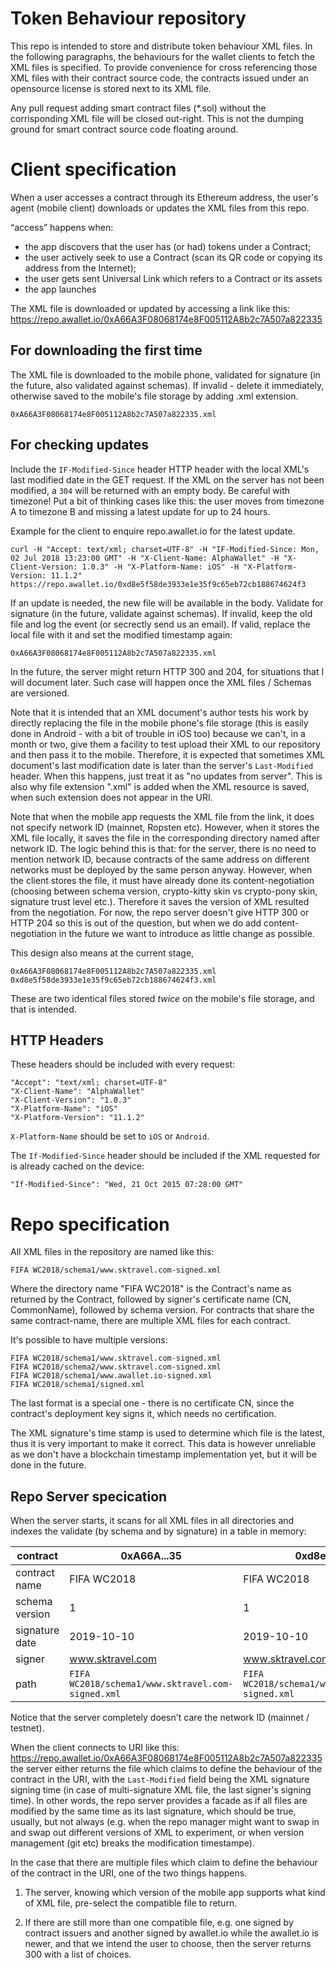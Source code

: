 # Token Behaviour repository

This repo is intended to store and distribute token behaviour XML files. In the following paragraphs, the behaviours for the wallet clients to fetch the XML files is specified. To provide convenience for cross referencing those XML files with their contract source code, the contracts issued under an opensource license is stored next to its XML file.

Any pull request adding smart contract files (*.sol) without the corrisponding XML file will be closed out-right. This is not the dumping ground for smart contract source code floating around.

# Client specification #

When a user accesses a contract through its Ethereum address, the user's agent (mobile client) downloads or updates the XML files from this repo.

“access” happens when:
- the app discovers that the user has (or had) tokens under a Contract;
- the user actively seek to use a Contract (scan its QR code or copying its address from the Internet);
- the user gets sent Universal Link which refers to a Contract or its assets
- the app launches

The XML file is downloaded or updated by accessing a link like this:
https://repo.awallet.io/0xA66A3F08068174e8F005112A8b2c7A507a822335

## For downloading the first time ##

The XML file is downloaded to the mobile phone, validated for signature (in the future, also validated against schemas). If invalid - delete it immediately, otherwise saved to the mobile's file storage by adding .xml extension.

    0xA66A3F08068174e8F005112A8b2c7A507a822335.xml

## For checking updates ##

Include the `IF-Modified-Since` header HTTP header with the local XML's last modified date in the GET request. If the XML on the server has not been modified, a `304` will be returned with an empty body. Be careful with timezone! Put a bit of thinking cases like this: the user moves from timezone A to timezone B and missing a latest update for up to 24 hours.

Example for the client to enquire repo.awallet.io for the latest update.

    curl -H "Accept: text/xml; charset=UTF-8" -H "IF-Modified-Since: Mon, 02 Jul 2018 13:23:00 GMT" -H "X-Client-Name: AlphaWallet" -H "X-Client-Version: 1.0.3" -H "X-Platform-Name: iOS" -H "X-Platform-Version: 11.1.2" https://repo.awallet.io/0xd8e5f58de3933e1e35f9c65eb72cb188674624f3

If an update is needed, the new file will be available in the body. Validate for signature (in the future, validate against schemas). If invalid, keep the old file and log the event (or secrectly send us an email). If valid, replace the local file with it and set the modified timestamp again:

    0xA66A3F08068174e8F005112A8b2c7A507a822335.xml

In the future, the server might return HTTP 300 and 204, for situations that I will document later. Such case will happen once the XML files / Schemas are versioned.

Note that it is intended that an XML document's author tests his work by directly replacing the file in the mobile phone's file storage (this is easily done in Android - with a bit of trouble in iOS too) because we can't, in a month or two, give them a facility to test upload their XML to our repository and then pass it to the mobile. Therefore, it is expected that sometimes XML document's last modification date is later than the server's `Last-Modified` header. When this happens, just treat it as "no updates from server". This is also why file extension ".xml" is added when the XML resource is saved, when such extension does not appear in the URI.

Note that when the mobile app requests the XML file from the link, it does not specify network ID (mainnet, Ropsten etc). However, when it stores the XML file locally, it saves the file in the corresponding directory named after network ID. The logic behind this is that: for the server, there is no need to mention network ID, because contracts of the same address on different networks must be deployed by the same person anyway. However, when the client stores the file, it must have already done its content-negotiation (choosing between schema version, crypto-kitty skin vs crypto-pony skin, signature trust level etc.). Therefore it saves the version of XML resulted from the negotiation. For now, the repo server doesn't give HTTP 300 or HTTP 204 so this is out of the question, but when we do add content-negotiation in the future we want to introduce as little change as possible.

This design also means at the current stage, 

    0xA66A3F08068174e8F005112A8b2c7A507a822335.xml
    0xd8e5f58de3933e1e35f9c65eb72cb188674624f3.xml

These are two identical files stored *twice* on the mobile's file storage, and that is intended.

## HTTP Headers ##

These headers should be included with every request:

    "Accept": "text/xml; charset=UTF-8"
    "X-Client-Name": "AlphaWallet"
    "X-Client-Version": "1.0.3"
    "X-Platform-Name": "iOS"
    "X-Platform-Version": "11.1.2"

`X-Platform-Name` should be set to `iOS` or `Android`.

The `If-Modified-Since` header should be included if the XML requested for is already cached on the device:

    "If-Modified-Since": "Wed, 21 Oct 2015 07:28:00 GMT"

# Repo specification #

All XML files in the repository are named like this:

    FIFA WC2018/schema1/www.sktravel.com-signed.xml

Where the directory name "FIFA WC2018" is the Contract's name as returned by the Contract, followed by signer's certificate name (CN, CommonName), followed by schema version. For contracts that share the same contract-name, there are multiple XML files for each contract.

It's possible to have multiple versions:

    FIFA WC2018/schema1/www.sktravel.com-signed.xml
    FIFA WC2018/schema2/www.sktravel.com-signed.xml
    FIFA WC2018/schema1/www.awallet.io-signed.xml
    FIFA WC2018/schema1/signed.xml

The last format is a special one - there is no certificate CN, since the contract's deployment key signs it, which needs no certification.

The XML signature's time stamp is used to determine which file is the latest, thus it is very important to make it correct. This data is however unreliable as we don't have a blockchain timestamp implementation yet, but it will be done in the future.

## Repo Server specication ##

When the server starts, it scans for all XML files in all directories and indexes the validate (by schema and by signature) in a table in memory:

| contract | 0xA66A...35 | 0xd8e5f...f3 |
| -------- | ------------------------------------------ | ------------------------------------------ |
| contract name | FIFA WC2018 | FIFA WC2018 |
| schema version | 1 | 1 |
| signature date | 2019-10-10 | 2019-10-10
| signer | www.sktravel.com | www.sktravel.com |
| path | `FIFA WC2018/schema1/www.sktravel.com-signed.xml` | `FIFA WC2018/schema1/www.sktravel.com-signed.xml` |

Notice that the server completely doesn't care the network ID (mainnet / testnet).

When the client connects to URI like this:
https://repo.awallet.io/0xA66A3F08068174e8F005112A8b2c7A507a822335
the server either returns the file which claims to define the behaviour of the contract in the URI, with the `Last-Modified` field being the XML signature signing time (in case of multi-signature XML file, the last signer's signing time). In other words, the repo server provides a facade as if all files are modified by the same time as its last signature, which should be true, usually, but not always (e.g. when the repo manager might want to swap in and swap out different versions of XML to experiment, or when version management (git etc) breaks the modification timestampe).

In the case that there are multiple files which claim to define the behaviour of the contract in the URI, one of the two things happens.

1. The server, knowing which version of the mobile app supports what kind of XML file, pre-select the compatible file to return.

2. If there are still more than one compatible file, e.g. one signed by contract issuers and another signed by awallet.io while the awallet.io is newer, and that we intend the user to choose, then the server returns 300 with a list of choices.
